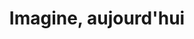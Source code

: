 ---
type: imagine-2020
title : Imagine, aujourd'hui
class: imagine-2020
section_one:
    section_title: nos valeurs
    title: Le manifeste et la charte fondatrice d'Imagine
    text: Pour développer son projet slow press, Imagine s’appuie sur son manifeste (2020) et sur sa charte fondatrice (1996). Deux documents dans lesquels le magazine (ré)affirme ses valeurs, sa ligne éditoriale et ses engagements vis-à-vis des lecteurs. 
    btn_txt: Lire le manifeste
    btn_link: "/notre-manifeste"
    img: notre-manifeste-portrait.jpg
section_two:
    section_title: un voyage nouveau
    title: La cartographie Imagine
    text: "<em>Imagine</em> propose à ses lecteurs de « redevenir terrestres » et de voyager, tous les deux mois, à travers sa nouvelle « cartographie » organisée en six territoires : Sur le volcan, Le sixième continent, Zones fertiles, Terra incognita, Les Confluents et Au large. A chacun d’entre eux correspond un univers thématique, journalistique et graphique."
    btn_txt: En savoir plus
    btn_link: #
    img: imagine-6-territoires.png
section_three:
    section_title: Imagine, c’est quoi ?
    title: "Le processus<br>#Imagine 2020"
    text: "Pour réaliser son nouveau projet éditorial lancé début juin 2020, Imagine a lancé, un an plus tôt, un grand processus créatif baptisé #Imagine2020 en huit étapes." 
    btn_txt: En savoir plus
    btn_link: #
    img: imagine-c-est-quoi.jpg
section_four:
    section_title: Le magazine
    title: Le projet Imagine
    text: Fondé en 1996, Imagine Demain le monde est un projet de presse alternative et indépendante sans but lucratif. Ce magazine est pensé, réalisé et géré avec soin et passion par ceux qui le fabriquent. 
    btn_txt: En savoir plus
    btn_link: #
    img: differents-regards.jpg
section_five:
    title: Nos partenaires
    text: Lorem ipsum dolor sit amet, consectetur adipiscing elit, sed do eiusmod tempor incididunt ut labore et dolore magna aliqua. Ut enim ad minim veniam, quis nostrud exercitation ullamco laboris nisi ut aliquip ex ea commodo consequat. 
    img_list:
        - img: logo-11-11-11.png
          title: CNCD 11.11.11
          link: https://www.cncd.be/-operation-11-11-11-
        - img: logo-federation-wal-bxl.png
          title: Fédération Wallonie-Bruxelles
          link: http://www.federation-wallonie-bruxelles.be/
        - img: logo-developpement.png
          title: ENABEL - Agence belge de développement
          link: https://www.enabel.be/fr
        - img: logo-11-11-11.png
          title: CNCD 11.11.11
          link: https://www.cncd.be/-operation-11-11-11-
        - img: logo-federation-wal-bxl.png
          title: Fédération Wallonie-Bruxelles
          link: http://www.federation-wallonie-bruxelles.be/
        - img: logo-developpement.png
          title: ENABEL - Agence belge de développement
          link: https://www.enabel.be/fr
section_six:
    title: La presse et nous
---